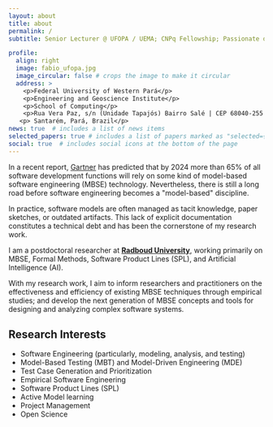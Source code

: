 ```yaml
---
layout: about
title: about
permalink: /
subtitle: Senior Lecturer @ UFOPA / UEMA; CNPq Fellowship; Passionate data scientist.

profile:
  align: right
  image: fabio_ufopa.jpg
  image_circular: false # crops the image to make it circular
  address: >
    <p>Federal University of Western Pará</p>
    <p>Engineering and Geoscience Institute</p>
    <p>School of Computing</p>
    <p>Rua Vera Paz, s/n (Unidade Tapajós) Bairro Salé | CEP 68040-255 </p>
   <p> Santarém, Pará, Brazil</p>
news: true  # includes a list of news items
selected_papers: true # includes a list of papers marked as "selected={true}"
social: true  # includes social icons at the bottom of the page
---
```


In a recent report, [Gartner](https://www.gartner.com/doc/reprints?id=1-27IIPKYV&ct=210923&st=sb) has 
predicted that by 2024 more than 65% of all software development functions 
will rely on some kind of model-based software engineering (MBSE) technology. 
Nevertheless, there is still a long road before software engineering becomes a "model-based" discipline. 

In practice, software models are often managed as tacit knowledge, paper sketches, or outdated artifacts. 
This lack of explicit documentation constitutes a technical debt and has been the cornerstone of my research work.

I am a postdoctoral researcher at **[Radboud University](https://www.ru.nl/english/people/nascimento-damasceno-c/)**, 
working primarily on MBSE, Formal Methods, Software Product Lines (SPL), and Artificial Intelligence (AI).

With my research work, I aim to inform researchers and practitioners on the 
effectiveness and efficiency of existing MBSE techniques through empirical studies; 
and develop the next generation of MBSE concepts and tools for 
designing and analyzing complex software systems. 

Research Interests
------

- Software Engineering (particularly, modeling, analysis, and testing)
- Model-Based Testing (MBT) and Model-Driven Engineering (MDE)
- Test Case Generation and Prioritization
- Empirical Software Engineering
- Software Product Lines (SPL)
- Active Model learning
- Project Management
- Open Science

<br/>


[comment]: <> (Write your biography here. Tell the world about yourself. Link to your favorite [subreddit]&#40;http://reddit.com&#41;{:target="\_blank"}. You can put a picture in, too. The code is already in, just name your picture `prof_pic.jpg` and put it in the `img/` folder.)

[comment]: <> (Put your address / P.O. box / other info right below your picture. You can also disable any these elements by editing `profile` property of the YAML header of your `_pages/about.md`. Edit `_bibliography/papers.bib` and Jekyll will render your [publications page]&#40;/al-folio/publications/&#41; automatically.)

[comment]: <> (Link to your social media connections, too. This theme is set up to use [Font Awesome icons]&#40;http://fortawesome.github.io/Font-Awesome/&#41;{:target="\_blank"} and [Academicons]&#40;https://jpswalsh.github.io/academicons/&#41;{:target="\_blank"}, like the ones below. Add your Facebook, Twitter, LinkedIn, Google Scholar, or just disable all of them.)